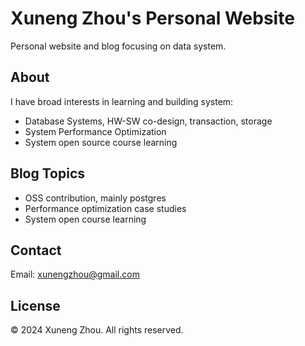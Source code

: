 # Xuneng Zhou's Personal Website

Personal website and blog focusing on data system.

## About

I have broad interests in learning and building system:
- Database Systems, HW-SW co-design, transaction, storage
- System Performance Optimization
- System open source course learning

## Blog Topics

- OSS contribution, mainly postgres
- Performance optimization case studies
- System open course learning

## Contact

Email: xunengzhou@gmail.com

## License

© 2024 Xuneng Zhou. All rights reserved.

